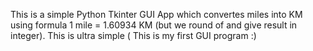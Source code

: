 This is a simple Python Tkinter GUI App
which convertes miles into KM using formula 1 mile = 1.60934 KM
(but we round of and give result in integer).
This is ultra simple ( This is my first GUI program :)
